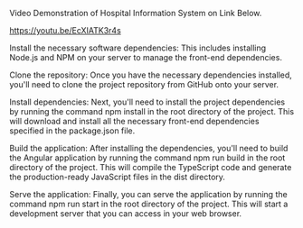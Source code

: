 
Video Demonstration of Hospital Information System on Link Below.

https://youtu.be/EcXIATK3r4s

Install the necessary software dependencies: This includes installing Node.js and NPM on your server to manage the front-end dependencies.

Clone the repository: Once you have the necessary dependencies installed, you'll need to clone the project repository from GitHub onto your server.

Install dependencies: Next, you'll need to install the project dependencies by running the command npm install in the root directory of the project. This will download and install all the necessary front-end dependencies specified in the package.json file.

Build the application: After installing the dependencies, you'll need to build the Angular application by running the command npm run build in the root directory of the project. This will compile the TypeScript code and generate the production-ready JavaScript files in the dist directory.

Serve the application: Finally, you can serve the application by running the command npm run start in the root directory of the project. This will start a development server that you can access in your web browser.
